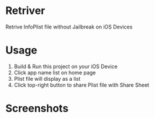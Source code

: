 # Retriver
Retrive InfoPlist file without Jailbreak on iOS Devices

# Usage
1. Build & Run this project on your iOS Device
2. Click app name list on home page
3. Plist file will display as a list
4. Click top-right button to share Plist file with Share Sheet

# Screenshots

